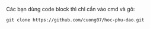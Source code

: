 Các bạn dùng code block thì chỉ cần vào cmd và gõ:

    git clone https://github.com/cuong07/hoc-phu-dao.git

